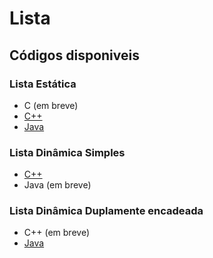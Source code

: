# Lista

## Códigos disponiveis

### Lista Estática

- C (em breve)
- [C++](./estatica/Lista.cpp)
- [Java](./estatica/Lista.java)

### Lista Dinâmica Simples

- [C++](./dinamica/ListaSimples.cpp)
- Java (em breve)

### Lista Dinâmica Duplamente encadeada

- C++ (em breve)
- [Java](./dinamica/listaDuplaJava)